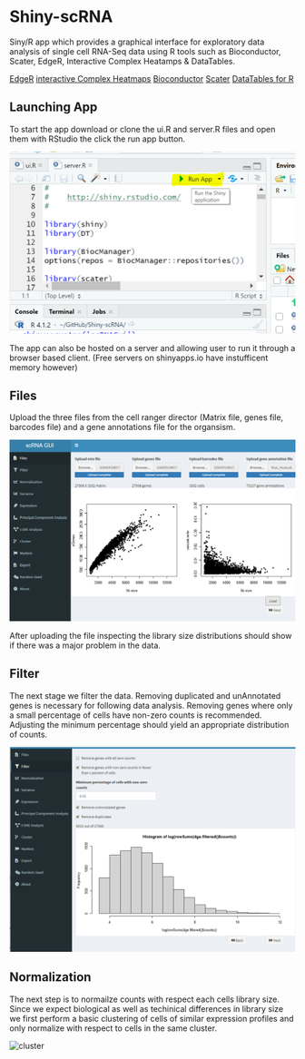 # Shiny-scRNA
Siny/R app which provides a graphical interface for exploratory data analysis of single cell RNA-Seq data using R tools such as Bioconductor, Scater, EdgeR, Interactive Complex Heatamps & DataTables.

[EdgeR](https://bioconductor.org/packages/release/bioc/html/edgeR.html)
[interactive Complex Heatmaps](https://bioconductor.org/packages/release/bioc/html/InteractiveComplexHeatmap.html)
[Bioconductor](https://bioconductor.org/)
[Scater](https://bioconductor.org/packages/release/bioc/html/scater.html)
[DataTables for R](https://rstudio.github.io/DT/)

## Launching App

To start the app download or clone the ui.R and server.R files and open them with RStudio the click the run app button.

![Launch](https://github.com/LachlanD/Shiny-scRNA/blob/main/img/run.PNG?raw=true)

The app can also be hosted on a server and allowing user to run it through a browser based client.  (Free servers on shinyapps.io have instufficent memory however) 

## Files
Upload the three files from the cell ranger director (Matrix file, genes file, barcodes file) and a gene annotations file for the organsism. 

![Files](https://github.com/LachlanD/Shiny-scRNA/blob/main/img/files.PNG?raw=true)

After uploading the file inspecting the library size distributions should show if there was a major problem in the data.

## Filter
The next stage we filter the data. Removing duplicated and unAnnotated genes is necessary for following data analysis.  Removing genes where only a small percentage of cells have non-zero counts is recommended.  Adjusting the minimum percentage should yield an appropriate distribution of counts.

![Filter](https://github.com/LachlanD/Shiny-scRNA/blob/main/img/filter.PNG?raw=true)

## Normalization
The next step is to normailze counts with respect each cells library size.  Since we expect biological as well as techinical differences in library size we first perform a basic clustering of cells of similar expression profiles and only normalize with respect to cells in the same cluster.


![cluster](https://user-images.githubusercontent.com/5520490/140042369-72bb47fe-b108-4e13-8491-2e4e30bbbbf0.png)

